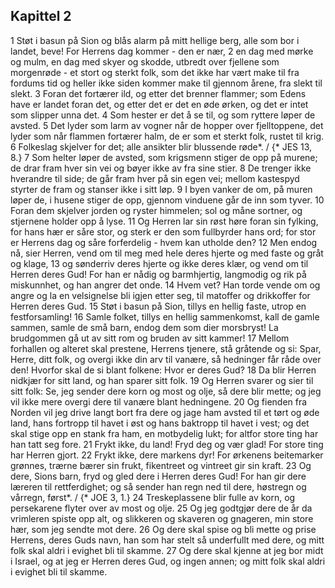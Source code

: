 ## Kapittel 2

1 Støt i basun på Sion og blås alarm på mitt hellige berg, alle som bor i landet, beve! For Herrens dag kommer - den er nær,
2 en dag med mørke og mulm, en dag med skyer og skodde, utbredt over fjellene som morgenrøde - et stort og sterkt folk, som det ikke har vært make til fra fordums tid og heller ikke siden kommer make til gjennom årene, fra slekt til slekt.
3 Foran det fortærer ild, og etter det brenner flammer; som Edens have er landet foran det, og etter det er det en øde ørken, og det er intet som slipper unna det.
4 Som hester er det å se til, og som ryttere løper de avsted.
5 Det lyder som larm av vogner når de hopper over fjelltoppene, det lyder som når flammen fortærer halm, de er som et sterkt folk, rustet til krig.
6 Folkeslag skjelver for det; alle ansikter blir blussende røde*. / {* JES 13, 8.}
7 Som helter løper de avsted, som krigsmenn stiger de opp på murene; de drar fram hver sin vei og bøyer ikke av fra sine stier.
8 De trenger ikke hverandre til side; de går fram hver på sin egen vei; mellom kastespyd styrter de fram og stanser ikke i sitt løp.
9 I byen vanker de om, på muren løper de, i husene stiger de opp, gjennom vinduene går de inn som tyver.
10 Foran dem skjelver jorden og ryster himmelen; sol og måne sortner, og stjernene holder opp å lyse.
11 Og Herren lar sin røst høre foran sin fylking, for hans hær er såre stor, og sterk er den som fullbyrder hans ord; for stor er Herrens dag og såre forferdelig - hvem kan utholde den?
12 Men endog nå, sier Herren, vend om til meg med hele deres hjerte og med faste og gråt og klage,
13 og sønderriv deres hjerte og ikke deres klær, og vend om til Herren deres Gud! For han er nådig og barmhjertig, langmodig og rik på miskunnhet, og han angrer det onde.
14 Hvem vet? Han torde vende om og angre og la en velsignelse bli igjen etter seg, til matoffer og drikkoffer for Herren deres Gud.
15 Støt i basun på Sion, tillys en hellig faste, utrop en festforsamling!
16 Samle folket, tillys en hellig sammenkomst, kall de gamle sammen, samle de små barn, endog dem som dier morsbryst! La brudgommen gå ut av sitt rom og bruden av sitt kammer!
17 Mellom forhallen og alteret skal prestene, Herrens tjenere, stå gråtende og si: Spar, Herre, ditt folk, og overgi ikke din arv til vanære, så hedninger får råde over den! Hvorfor skal de si blant folkene: Hvor er deres Gud?
18 Da blir Herren nidkjær for sitt land, og han sparer sitt folk.
19 Og Herren svarer og sier til sitt folk: Se, jeg sender dere korn og most og olje, så dere blir mette; og jeg vil ikke mere overgi dere til vanære blant hedningene.
20 Og fienden fra Norden vil jeg drive langt bort fra dere og jage ham avsted til et tørt og øde land, hans fortropp til havet i øst og hans baktropp til havet i vest; og det skal stige opp en stank fra ham, en motbydelig lukt; for altfor store ting har han tatt seg fore.
21 Frykt ikke, du land! Fryd deg og vær glad! For store ting har Herren gjort.
22 Frykt ikke, dere markens dyr! For ørkenens beitemarker grønnes, trærne bærer sin frukt, fikentreet og vintreet gir sin kraft.
23 Og dere, Sions barn, fryd og gled dere i Herren deres Gud! For han gir dere læreren til rettferdighet; og så sender han regn ned til dere, høstregn og vårregn, først*. / {* JOE 3, 1.}
24 Treskeplassene blir fulle av korn, og persekarene flyter over av most og olje.
25 Og jeg godtgjør dere de år da vrimleren spiste opp alt, og slikkeren og skaveren og gnageren, min store hær, som jeg sendte mot dere.
26 Og dere skal spise og bli mette og prise Herrens, deres Guds navn, han som har stelt så underfullt med dere, og mitt folk skal aldri i evighet bli til skamme.
27 Og dere skal kjenne at jeg bor midt i Israel, og at jeg er Herren deres Gud, og ingen annen; og mitt folk skal aldri i evighet bli til skamme.
